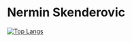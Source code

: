 # Nermin Skenderovic

[![Top Langs](https://github-readme-stats.vercel.app/api/top-langs/?username=nermin99&layout=compact&exclude_repo=SpaceInvaders,Snake-Java)](https://github.com/anuraghazra/github-readme-stats)

<!--
**nermin99/nermin99** is a ✨ _special_ ✨ repository because its `README.md` (this file) appears on your GitHub profile.

Here are some ideas to get you started:

- 🔭 I’m currently working on ...
- 🌱 I’m currently learning ...
- 👯 I’m looking to collaborate on ...
- 🤔 I’m looking for help with ...
- 💬 Ask me about ...
- 📫 How to reach me: ...
- 😄 Pronouns: ...
- ⚡ Fun fact: ...
-->
